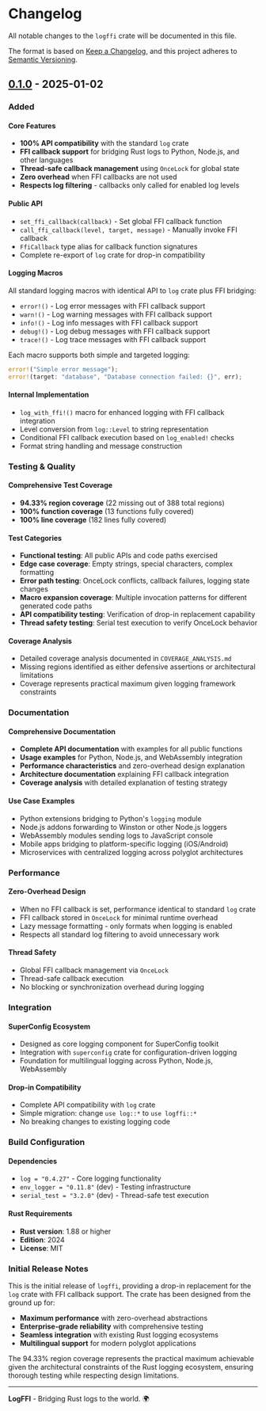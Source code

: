 # Changelog

All notable changes to the `logffi` crate will be documented in this file.

The format is based on [Keep a Changelog](https://keepachangelog.com/en/1.0.0/),
and this project adheres to [Semantic Versioning](https://semver.org/spec/v2.0.0.html).

## [0.1.0] - 2025-01-02

### Added

#### Core Features

- **100% API compatibility** with the standard `log` crate
- **FFI callback support** for bridging Rust logs to Python, Node.js, and other languages
- **Thread-safe callback management** using `OnceLock` for global state
- **Zero overhead** when FFI callbacks are not used
- **Respects log filtering** - callbacks only called for enabled log levels

#### Public API

- `set_ffi_callback(callback)` - Set global FFI callback function
- `call_ffi_callback(level, target, message)` - Manually invoke FFI callback
- `FfiCallback` type alias for callback function signatures
- Complete re-export of `log` crate for drop-in compatibility

#### Logging Macros

All standard logging macros with identical API to `log` crate plus FFI bridging:

- `error!()` - Log error messages with FFI callback support
- `warn!()` - Log warning messages with FFI callback support
- `info!()` - Log info messages with FFI callback support
- `debug!()` - Log debug messages with FFI callback support
- `trace!()` - Log trace messages with FFI callback support

Each macro supports both simple and targeted logging:

```rust
error!("Simple error message");
error!(target: "database", "Database connection failed: {}", err);
```

#### Internal Implementation

- `log_with_ffi!()` macro for enhanced logging with FFI callback integration
- Level conversion from `log::Level` to string representation
- Conditional FFI callback execution based on `log_enabled!` checks
- Format string handling and message construction

### Testing & Quality

#### Comprehensive Test Coverage

- **94.33% region coverage** (22 missing out of 388 total regions)
- **100% function coverage** (13 functions fully covered)
- **100% line coverage** (182 lines fully covered)

#### Test Categories

- **Functional testing**: All public APIs and code paths exercised
- **Edge case coverage**: Empty strings, special characters, complex formatting
- **Error path testing**: OnceLock conflicts, callback failures, logging state changes
- **Macro expansion coverage**: Multiple invocation patterns for different generated code paths
- **API compatibility testing**: Verification of drop-in replacement capability
- **Thread safety testing**: Serial test execution to verify OnceLock behavior

#### Coverage Analysis

- Detailed coverage analysis documented in `COVERAGE_ANALYSIS.md`
- Missing regions identified as either defensive assertions or architectural limitations
- Coverage represents practical maximum given logging framework constraints

### Documentation

#### Comprehensive Documentation

- **Complete API documentation** with examples for all public functions
- **Usage examples** for Python, Node.js, and WebAssembly integration
- **Performance characteristics** and zero-overhead design explanation
- **Architecture documentation** explaining FFI callback integration
- **Coverage analysis** with detailed explanation of testing strategy

#### Use Case Examples

- Python extensions bridging to Python's `logging` module
- Node.js addons forwarding to Winston or other Node.js loggers
- WebAssembly modules sending logs to JavaScript console
- Mobile apps bridging to platform-specific logging (iOS/Android)
- Microservices with centralized logging across polyglot architectures

### Performance

#### Zero-Overhead Design

- When no FFI callback is set, performance identical to standard `log` crate
- FFI callback stored in `OnceLock` for minimal runtime overhead
- Lazy message formatting - only formats when logging is enabled
- Respects all standard log filtering to avoid unnecessary work

#### Thread Safety

- Global FFI callback management via `OnceLock`
- Thread-safe callback execution
- No blocking or synchronization overhead during logging

### Integration

#### SuperConfig Ecosystem

- Designed as core logging component for SuperConfig toolkit
- Integration with `superconfig` crate for configuration-driven logging
- Foundation for multilingual logging across Python, Node.js, WebAssembly

#### Drop-in Compatibility

- Complete API compatibility with `log` crate
- Simple migration: change `use log::*` to `use logffi::*`
- No breaking changes to existing logging code

### Build Configuration

#### Dependencies

- `log = "0.4.27"` - Core logging functionality
- `env_logger = "0.11.8"` (dev) - Testing infrastructure
- `serial_test = "3.2.0"` (dev) - Thread-safe test execution

#### Rust Requirements

- **Rust version**: 1.88 or higher
- **Edition**: 2024
- **License**: MIT

### Initial Release Notes

This is the initial release of `logffi`, providing a drop-in replacement for the `log` crate with FFI callback support. The crate has been designed from the ground up for:

- **Maximum performance** with zero-overhead abstractions
- **Enterprise-grade reliability** with comprehensive testing
- **Seamless integration** with existing Rust logging ecosystems
- **Multilingual support** for modern polyglot applications

The 94.33% region coverage represents the practical maximum achievable given the architectural constraints of the Rust logging ecosystem, ensuring thorough testing while respecting design limitations.

---

**LogFFI** - Bridging Rust logs to the world. 🌍

[0.1.0]: https://crates.io/crates/logffi
